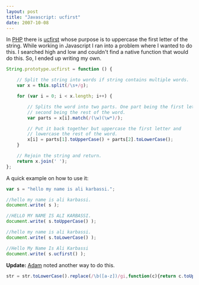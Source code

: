 ```yaml
---
layout: post
title: "Javascript: ucfirst"
date: 2007-10-08
---
```


In [PHP] there is [ucfirst] whose purpose is to uppercase the first letter of the string. While working in Javascript I ran into a problem where I wanted to do this. I searched high and low and couldn't find a native function that would do this. So, I ended up writing my own.

```javascript
String.prototype.ucfirst = function () {

    // Split the string into words if string contains multiple words.
    var x = this.split(/\s+/g);

    for (var i = 0; i < x.length; i++) {

        // Splits the word into two parts. One part being the first letter,
        // second being the rest of the word.
        var parts = x[i].match(/(\w)(\w*)/);

        // Put it back together but uppercase the first letter and
        // lowercase the rest of the word.
        x[i] = parts[1].toUpperCase() + parts[2].toLowerCase();
    }

    // Rejoin the string and return.
    return x.join(' ');
};
```

A quick example on how to use it:

```javascript
var s = "hello my name is ali karbassi.";

//hello my name is ali karbassi.
document.write( s );

//HELLO MY NAME IS ALI KARBASSI.
document.write( s.toUpperCase() );

//hello my name is ali karbassi.
document.write( s.toLowerCase() );

//Hello My Name Is Ali Karbassi
document.write( s.ucfirst() );
```

**Update:** [Adam] noted another way to do this.

```javascript
str = str.toLowerCase().replace(/\b([a-z])/gi,function(c){return c.toUpperCase()});
```

[PHP]: http://www.php.net
[Adam]: http://tech.karbassi.com/2007/10/08/javascript-ucfirst/?dsq=8795098#comment-8795098
[ucfirst]: http://us.php.net/ucfirst
